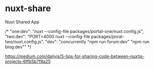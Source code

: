 # nuxt-share
Nuxt Shared App

/* "one:dev": "nuxt --config-file packages/portal-one/nuxt.config.js",
 "two:dev": "PORT=4000 nuxt --config-file packages/poral-two/nuxt.config.js",
 "dev": "concurrently \"npm run forum:dev\" \"npm run blog:dev\"" */


 https://medium.com/dailyjs/5-tips-for-sharing-code-between-nuxtjs-projects-6ffb5b7f8a25